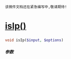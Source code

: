    该微件文档还在紧急编写中,敬请期待!
[isIp()](http://twinh.github.com/widget/api/isIp)
=================================================



### 
```php
void isIp($input, $options)
```

##### 参数

